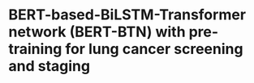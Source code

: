 #  BERT-based-BiLSTM-Transformer network (BERT-BTN) with pre-training for lung cancer screening and staging
